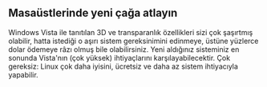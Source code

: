 <?php require("../../entete.php"); ?> <?php require("../../base.php"); ?>

<div id="corps">

<h2>Masaüstlerinde yeni çağa atlayın</h2>

<p>Windows Vista ile tanıtılan 3D ve transparanlık özellikleri sizi çok şaşırtmış olabilir, hatta istediği o aşırı sistem gereksinimini edinmeye, üstüne yüzlerce dolar ödemeye râzı olmuş bile olabilirsiniz. Yeni aldığınız sisteminiz en sonunda Vista'nın (çok yüksek) ihtiyaçlarını karşılayabilecektir. Çok gereksiz: Linux çok daha iyisini, ücretsiz ve daha az sistem ihtiyacıyla yapabilir.</p>

<? all_video_ids_from_file ();?>

</div>


